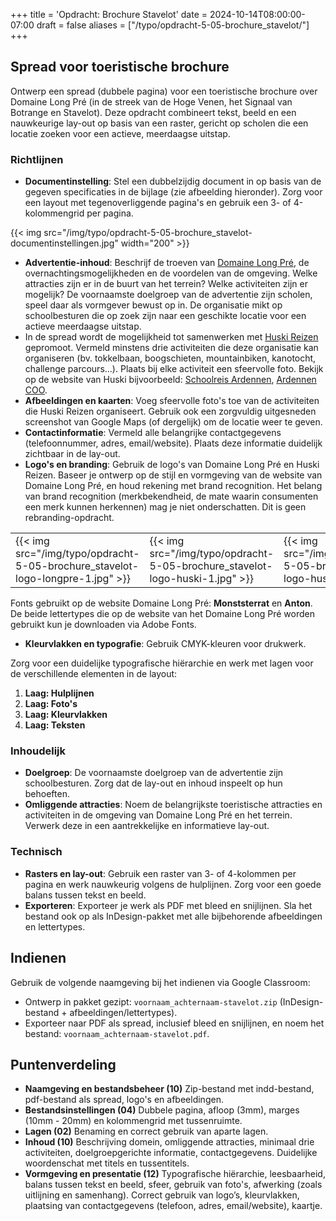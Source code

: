 +++
title = 'Opdracht: Brochure Stavelot'
date = 2024-10-14T08:00:00-07:00
draft = false
aliases = ["/typo/opdracht-5-05-brochure_stavelot/"]
+++

## Spread voor toeristische brochure

Ontwerp een spread (dubbele pagina) voor een toeristische brochure over Domaine Long Pré (in de streek van de Hoge Venen, het Signaal van Botrange en Stavelot). Deze opdracht combineert tekst, beeld en een nauwkeurige lay-out op basis van een raster, gericht op scholen die een locatie zoeken voor een actieve, meerdaagse uitstap. 

### Richtlijnen

- **Documentinstelling**: Stel een dubbelzijdig document in op basis van de gegeven specificaties in de bijlage (zie afbeelding hieronder). Zorg voor een layout met tegenoverliggende pagina's en gebruik een 3- of 4-kolommengrid per pagina.

{{< img src="/img/typo/opdracht-5-05-brochure_stavelot-documentinstellingen.jpg" width="200" >}}

- **Advertentie-inhoud**: Beschrijf de troeven van [Domaine Long Pré](https://www.domainelongpre.be/nl/), de overnachtingsmogelijkheden en de voordelen van de omgeving. Welke attracties zijn er in de buurt van het terrein? Welke activiteiten zijn er mogelijk? De voornaamste doelgroep van de advertentie zijn scholen, speel daar als vormgever bewust op in. De organisatie mikt op schoolbesturen die op zoek zijn naar een geschikte locatie voor een actieve meerdaagse uitstap.
- In de spread wordt de mogelijkheid tot samenwerken met [Huski Reizen](https://huski.nl/) gepromoot. Vermeld minstens drie activiteiten die deze organisatie kan organiseren (bv. tokkelbaan, boogschieten, mountainbiken, kanotocht, challenge parcours...). Plaats bij elke activiteit een sfeervolle foto. Bekijk op de website van Huski bijvoorbeeld: [Schoolreis Ardennen](https://huski.nl/schoolreis-ardennen/), [Ardennen COO](https://huski.nl/schoolkamp-ardennen-coo/).
- **Afbeeldingen en kaarten**: Voeg sfeervolle foto's toe van de activiteiten die Huski Reizen organiseert. Gebruik ook een zorgvuldig uitgesneden screenshot van Google Maps (of dergelijk) om de locatie weer te geven.
- **Contactinformatie**: Vermeld alle belangrijke contactgegevens (telefoonnummer, adres, email/website). Plaats deze informatie duidelijk zichtbaar in de lay-out.
- **Logo's en branding**: Gebruik de logo's van Domaine Long Pré en Huski Reizen. Baseer je ontwerp op de stijl en vormgeving van de website van Domaine Long Pré, en houd rekening met brand recognition. Het belang van brand recognition (merkbekendheid, de mate waarin consumenten een merk kunnen herkennen) mag je niet onderschatten. Dit is geen rebranding-opdracht.

| | | |
|-|-|-|
|{{< img src="/img/typo/opdracht-5-05-brochure_stavelot-logo-longpre-1.jpg" >}}|{{< img src="/img/typo/opdracht-5-05-brochure_stavelot-logo-huski-1.jpg" >}}|{{< img src="/img/typo/opdracht-5-05-brochure_stavelot-logo-huski-2.jpg" >}}

Fonts gebruikt op de website Domaine Long Pré: **Monststerrat** en **Anton**. De beide lettertypes die op de website van het Domaine Long Pré worden gebruikt kun je downloaden via Adobe Fonts.

- **Kleurvlakken en typografie**: Gebruik CMYK-kleuren voor drukwerk. 

Zorg voor een duidelijke typografische hiërarchie en werk met lagen voor de verschillende elementen in de layout:
1. **Laag: Hulplijnen**
2. **Laag: Foto's**
3. **Laag: Kleurvlakken**
4. **Laag: Teksten**

### Inhoudelijk

- **Doelgroep**: De voornaamste doelgroep van de advertentie zijn schoolbesturen. Zorg dat de lay-out en inhoud inspeelt op hun behoeften.
- **Omliggende attracties**: Noem de belangrijkste toeristische attracties en activiteiten in de omgeving van Domaine Long Pré en het terrein. Verwerk deze in een aantrekkelijke en informatieve lay-out.

### Technisch

- **Rasters en lay-out**: Gebruik een raster van 3- of 4-kolommen per pagina en werk nauwkeurig volgens de hulplijnen. Zorg voor een goede balans tussen tekst en beeld.
- **Exporteren**: Exporteer je werk als PDF met bleed en snijlijnen. Sla het bestand ook op als InDesign-pakket met alle bijbehorende afbeeldingen en lettertypes.

## Indienen

Gebruik de volgende naamgeving bij het indienen via Google Classroom:
- Ontwerp in pakket gezipt: `voornaam_achternaam-stavelot.zip` (InDesign-bestand + afbeeldingen/lettertypes).
- Exporteer naar PDF als spread, inclusief bleed en snijlijnen, en noem het bestand: `voornaam_achternaam-stavelot.pdf`.

## Puntenverdeling

- **Naamgeving en bestandsbeheer (10)** Zip-bestand met indd-bestand, pdf-bestand als spread, logo's en afbeeldingen. 
- **Bestandsinstellingen (04)** Dubbele pagina, afloop (3mm), marges (10mm - 20mm) en kolommengrid met tussenruimte.
- **Lagen (02)** Benaming en correct gebruik van aparte lagen. 
- **Inhoud (10)** Beschrijving domein, omliggende attracties, minimaal drie activiteiten, doelgroepgerichte informatie, contactgegevens. Duidelijke woordenschat met titels en tussentitels.
- **Vormgeving en presentatie (12)** Typografische hiërarchie, leesbaarheid, balans tussen tekst en beeld, sfeer, gebruik van foto's, afwerking (zoals uitlijning en samenhang). Correct gebruik van logo’s, kleurvlakken, plaatsing van contactgegevens (telefoon, adres, email/website), kaartje.